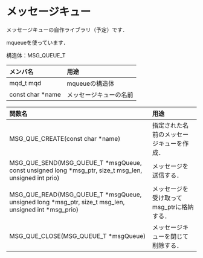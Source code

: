 # メッセージキュー

メッセージキューの自作ライブラリ（予定）です．

mqueueを使っています．

構造体：MSG_QUEUE_T

|メンバ名|用途|
|:------|:-------|
|mqd_t mqd | mqueueの構造体|
|const char *name | メッセージキューの名前 |

|関数名                 | 用途                |
|:--------------------|:--------------------|
|MSG_QUE_CREATE(const char *name) |指定された名前のメッセージキューを作成．|
|MSG_QUE_SEND(MSG_QUEUE_T *msgQueue, const unsigned long *msg_ptr, size_t msg_len, unsigned int prio)| メッセージを送信する．|
|MSG_QUE_READ(MSG_QUEUE_T *msgQueue, unsigned long *msg_ptr, size_t msg_len, unsigned int *msg_prio) | メッセージを受け取ってmsg_ptrに格納する．|
|MSG_QUE_CLOSE(MSG_QUEUE_T *msgQueue) | メッセージキューを閉じて削除する．|

